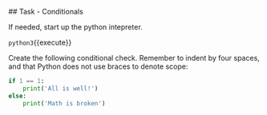 ## Task - Conditionals

If needed, start up the python intepreter.

`python3`{{execute}}

Create the following conditional check. Remember to indent by four spaces, and that Python does not use braces to denote scope:

```python
if 1 == 1:
    print('All is well!')
else:
    print('Math is broken')

```
